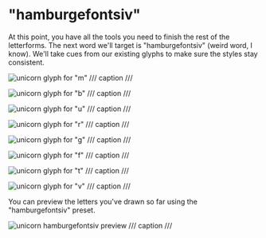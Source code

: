# "hamburgefontsiv"

At this point, you have all the tools you need to finish the rest of the
letterforms. The next word we'll target is "hamburgefontsiv" (weird word, I
know). We'll take cues from our existing glyphs to make sure the styles stay
consistent.

<div class='grid cards' markdown>

![unicorn glyph for "m"](assets/unicorn-m.png)
/// caption
///

![unicorn glyph for "b"](assets/unicorn-b.png)
/// caption
///

![unicorn glyph for "u"](assets/unicorn-u.png)
/// caption
///

![unicorn glyph for "r"](assets/unicorn-r.png)
/// caption
///

![unicorn glyph for "g"](assets/unicorn-g.png)
/// caption
///

![unicorn glyph for "f"](assets/unicorn-f.png)
/// caption
///

![unicorn glyph for "t"](assets/unicorn-t.png)
/// caption
///

![unicorn glyph for "v"](assets/unicorn-v.png)
/// caption
///

</div>

You can preview the letters you've drawn so far using the "hamburgefontsiv"
preset.

![unicorn hamburgefontsiv preview](assets/unicorn-hamburgefontsiv.png)
/// caption
///
